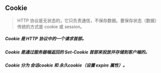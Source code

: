 ## Cookie
> HTTP 协议是无状态的，它只负责通信，不保存数据。要保存状态（数据）传统的方式是 cookie 或 session。

##### Cookie 是 HTTP 协议中的一个请求首部。
##### Cookie 是通过服务器端返回的 Set-Cookie 首部来投放并存储到客户端的。
##### Cookie 分为 会话cookie 和 永久cookie（设置 expire 属性）。
